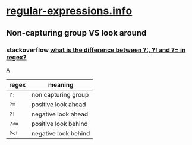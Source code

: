 # [regular-expressions.info](https://www.regular-expressions.info/)



## Non-capturing group VS look around



### stackoverflow [what is the difference between ?:, ?! and ?= in regex?](https://stackoverflow.com/questions/10804732/what-is-the-difference-between-and-in-regex)



[A](https://stackoverflow.com/a/10804791/10173843)

| regex | meaning              |
| ----- | -------------------- |
| `?:`  | non capturing group  |
| `?=`  | positive look ahead  |
| `?!`  | negative look ahead  |
| `?<=` | positive look behind |
| `?<!` | negative look behind |

